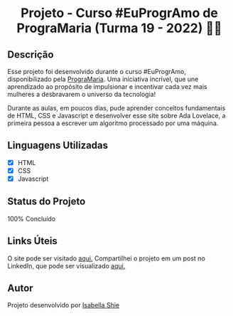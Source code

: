 <h1 align="center">Projeto - Curso #EuProgrAmo de PrograMaria (Turma 19 - 2022) 👩‍💻 </h1>

## Descrição 

Esse projeto foi desenvolvido durante o curso #EuProgrAmo, disponibilizado pela [PrograMaria](https://www.programaria.org/). Uma iniciativa incrível, que une aprendizado ao propósito de impulsionar e incentivar cada vez mais mulheres a desbravarem o universo da tecnologia!

Durante as aulas, em poucos dias, pude aprender conceitos fundamentais de HTML, CSS e Javascript e desenvolver esse site sobre Ada Lovelace, a primeira pessoa a escrever um algoritmo processado por uma máquina.

## Linguagens Utilizadas

- [x] HTML
- [x] CSS
- [x] Javascript

## Status do Projeto

100% Concluído

## Links Úteis

O site pode ser visitado [aqui.](https://siteada.isabellashie.repl.co/)
Compartilhei o projeto em um post no LinkedIn, que pode ser visualizado [aqui.](https://www.linkedin.com/feed/update/urn:li:activity:6931319472905408512/)

## Autor

Projeto desenvolvido por [Isabella Shie](https://www.linkedin.com/in/isabella-shie/)

